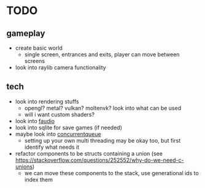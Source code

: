 # TODO

## gameplay
- create basic world
    - single screen, entrances and exits, player can move between screens
- look into raylib camera functionality

## tech
- look into rendering stuffs
    - opengl? metal? vulkan? moltenvk? look into what can be used
    - will i want custom shaders?
- look into [faudio](https://github.com/FNA-XNA/FAudio)
- look into sqlite for save games (if needed)
- maybe look into [concurrentqueue](https://github.com/cameron314/concurrentqueue)
    - setting up your own multi threading may be okay too, but first identify what needs it
- refactor components to be structs containing a union (see https://stackoverflow.com/questions/252552/why-do-we-need-c-unions)
    - we can move these components to the stack, use generational ids to index them

